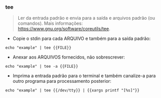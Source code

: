 ### tee

> Ler da entrada padrão e envia para a saída e arquivos padrão (ou comandos).
> Mais informações: <https://www.gnu.org/software/coreutils/tee>.

- Copie o stdin  para cada ARQUIVO e também para a saída padrão:

`echo "example" | tee {{FILE}}`

- Anexar aos ARQUIVOS fornecidos, não sobrescrever:

`echo "example" | tee -a {{FILE}}`

- Imprima a entrada padrão para o terminal e também canalize-a para outro programa para processamento posterior:

`echo "example" | tee {{/dev/tty}} | {{xargs printf "[%s]"}}`

